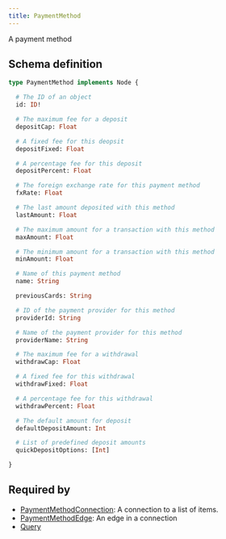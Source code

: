 ```yaml
---
title: PaymentMethod
---
```


<p>A payment method</p>


## Schema definition
```graphql
type PaymentMethod implements Node {

  # The ID of an object
  id: ID! 

  # The maximum fee for a deposit
  depositCap: Float 

  # A fixed fee for this deopsit
  depositFixed: Float 

  # A percentage fee for this deposit
  depositPercent: Float 

  # The foreign exchange rate for this payment method
  fxRate: Float 

  # The last amount deposited with this method
  lastAmount: Float 

  # The maximum amount for a transaction with this method
  maxAmount: Float 

  # The minimum amount for a transaction with this method
  minAmount: Float 

  # Name of this payment method
  name: String 

  previousCards: String 

  # ID of the payment provider for this method
  providerId: String 

  # Name of the payment provider for this method
  providerName: String 

  # The maximum fee for a withdrawal
  withdrawCap: Float 

  # A fixed fee for this withdrawal
  withdrawFixed: Float 

  # A percentage fee for this withdrawal
  withdrawPercent: Float 

  # The default amount for deposit
  defaultDepositAmount: Int 

  # List of predefined deposit amounts
  quickDepositOptions: [Int] 

}
```
## Required by
* [PaymentMethodConnection](graphql/schema/paymentmethodconnection.md): A connection to a list of items.
* [PaymentMethodEdge](graphql/schema/paymentmethodedge.md): An edge in a connection
* [Query](graphql/schema/query.md)

